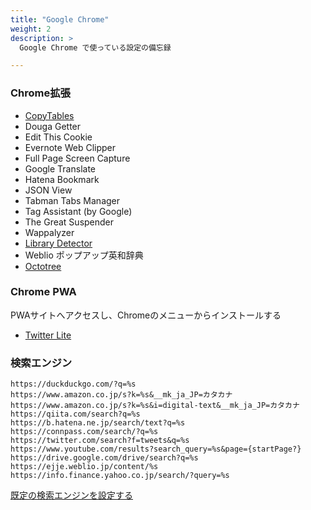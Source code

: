 ```yaml
---
title: "Google Chrome"
weight: 2
description: >
  Google Chrome で使っている設定の備忘録

---
```


### Chrome拡張
- [CopyTables](https://chrome.google.com/webstore/detail/copytables/ekdpkppgmlalfkphpibadldikjimijon)
- Douga Getter
- Edit This Cookie
- Evernote Web Clipper
- Full Page Screen Capture
- Google Translate
- Hatena Bookmark
- JSON View
- Tabman Tabs Manager
- Tag Assistant (by Google)
- The Great Suspender
- Wappalyzer
- [Library Detector](https://chrome.google.com/webstore/detail/library-detector/cgaocdmhkmfnkdkbnckgmpopcbpaaejo)
- Weblio ポップアップ英和辞典
- [Octotree](https://chrome.google.com/webstore/detail/octotree/bkhaagjahfmjljalopjnoealnfndnagc)

### Chrome PWA
PWAサイトへアクセスし、Chromeのメニューからインストールする

  - [Twitter Lite](https://mobile.twitter.com/)

### 検索エンジン

```
https://duckduckgo.com/?q=%s
https://www.amazon.co.jp/s?k=%s&__mk_ja_JP=カタカナ
https://www.amazon.co.jp/s?k=%s&i=digital-text&__mk_ja_JP=カタカナ
https://qiita.com/search?q=%s
https://b.hatena.ne.jp/search/text?q=%s
https://connpass.com/search/?q=%s
https://twitter.com/search?f=tweets&q=%s
https://www.youtube.com/results?search_query=%s&page={startPage?}
https://drive.google.com/drive/search?q=%s
https://ejje.weblio.jp/content/%s
https://info.finance.yahoo.co.jp/search/?query=%s
```

[既定の検索エンジンを設定する](https://support.google.com/chrome/answer/95426)

